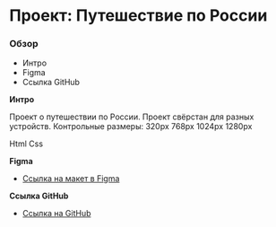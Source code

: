 # Проект: Путешествие по России

### Обзор
* Интро
* Figma
* Ссылка GitHub

**Интро**

Проект о путешествии по России.
Проект свёрстан для разных устройств.
Контрольные размеры: 320рх 768рх 1024рх 1280рх

Html Css

**Figma**

* [Ссылка на макет в Figma](https://www.figma.com/file/5S2WSbEFL6awjVWJ0NWL8Q/Sprint-3_-Russia-_-desktop-mobile?node-id=28503%3A0)

**Ссылка GitHub**

* [Ссылка на GitHub](https://www.figma.com/file/5S2WSbEFL6awjVWJ0NWL8Q/Sprint-3_-Russia-_-desktop-mobile?node-id=28503%3A0)